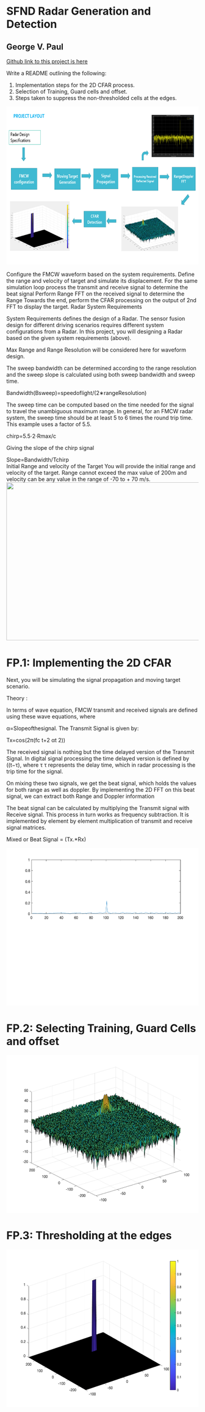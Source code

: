 # SFND Radar Generation and Detection
## George V. Paul
[Github link to this project is here](https://github.com/gvp-study/SFND_Radar_Generation_and_Detection.git)

Write a README outlining the following:
1. Implementation steps for the 2D CFAR process.
2. Selection of Training, Guard cells and offset.
3. Steps taken to suppress the non-thresholded cells at the edges.

<img src="./images/flowchart.png" width="779" height="414" />

Configure the FMCW waveform based on the system requirements.
Define the range and velocity of target and simulate its displacement.
For the same simulation loop process the transmit and receive signal to determine the beat signal
Perform Range FFT on the received signal to determine the Range
Towards the end, perform the CFAR processing on the output of 2nd FFT to display the target.
Radar System Requirements

System Requirements defines the design of a Radar. The sensor fusion design for different driving scenarios requires different system configurations from a Radar. In this project, you will designing a Radar based on the given system requirements (above).

Max Range and Range Resolution will be considered here for waveform design.

The sweep bandwidth can be determined according to the range resolution and the sweep slope is calculated using both sweep bandwidth and sweep time.

Bandwidth(Bsweep)=speedoflight/(2∗rangeResolution)

The sweep time can be computed based on the time needed for the signal to travel the unambiguous maximum range. In general, for an FMCW radar system, the sweep time should be at least 5 to 6 times the round trip time. This example uses a factor of 5.5.

chirp=5.5⋅2⋅Rmax/c

Giving the slope of the chirp signal

Slope=Bandwidth/Tchirp
​	 
Initial Range and velocity of the Target
You will provide the initial range and velocity of the target. Range cannot exceed the max value of 200m and velocity can be any value in the range of -70 to + 70 m/s.
<img src="./radar_signal_formula.png" width="779" height="414" />

# FP.1: Implementing the 2D CFAR

Next, you will be simulating the signal propagation and moving target scenario.

Theory :

In terms of wave equation, FMCW transmit and received signals are defined using these wave equations, where

α=Slopeofthesignal. The Transmit Signal is given by:

Tx=cos(2π(fc​	 t+2 αt 2))

The received signal is nothing but the time delayed version of the Transmit Signal. In digital signal processing the time delayed version is defined by
((t−τ), where τ
τ represents the delay time, which in radar processing is the trip time for the signal.

On mixing these two signals, we get the beat signal, which holds the values for both range as well as doppler. By implementing the 2D FFT on this beat signal, we can extract both Range and Doppler information

The beat signal can be calculated by multiplying the Transmit signal with Receive signal. This process in turn works as frequency subtraction. It is implemented by element by element multiplication of transmit and receive signal matrices.

Mixed or Beat Signal = (Tx.*Rx)

<img src="./images/radar_signal_fft1.png" width="779" height="414" />


# FP.2: Selecting Training, Guard Cells and offset
<img src="./images/radar_signal_fft2.png" width="779" height="414" />



# FP.3: Thresholding at the edges
<img src="./images/radar_doppler_filtered.png" width="779" height="414" />
